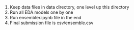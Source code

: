 1. Keep data files in data directory, one level up this directory
2. Run all EDA models one by one
3. Run ensembler.ipynb file in the end
4. Final submission file is csv/ensemble.csv